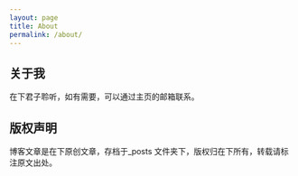 ```yaml
---
layout: page
title: About
permalink: /about/
---
```


## 关于我
在下君子聆听，如有需要，可以通过主页的邮箱联系。

## 版权声明

博客文章是在下原创文章，存档于_posts 文件夹下，版权归在下所有，转载请标注原文出处。
